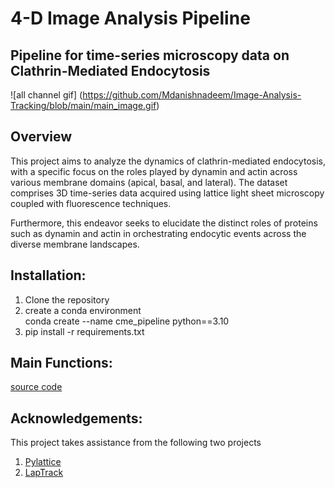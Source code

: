 # 4-D Image Analysis Pipeline 
## Pipeline for time-series microscopy data on Clathrin-Mediated Endocytosis

![all channel gif] (https://github.com/Mdanishnadeem/Image-Analysis-Tracking/blob/main/main_image.gif)

## Overview 
This project aims to analyze the dynamics of clathrin-mediated endocytosis, with a specific focus on the roles played by dynamin and actin across various membrane domains (apical, basal, and lateral). The dataset comprises 3D time-series data acquired using lattice light sheet microscopy coupled with fluorescence techniques.

Furthermore, this endeavor seeks to elucidate the distinct roles of proteins such as dynamin and actin in orchestrating endocytic events across the diverse membrane landscapes.

## Installation:
1. Clone the repository 
2. create a conda environment <br> conda create --name cme_pipeline python==3.10
3. pip install -r requirements.txt 


## Main Functions: 
[source code](https://github.com/Mdanishnadeem/Image-Analysis-Tracking/tree/main/Final/src)


## Acknowledgements:

This project takes assistance from the following two projects

1. [Pylattice]()
2. [LapTrack]()